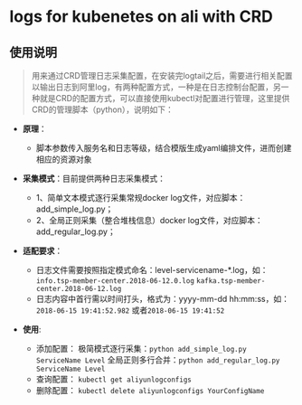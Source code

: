 # logs for kubenetes on ali with CRD

## 使用说明
> 用来通过CRD管理日志采集配置，在安装完logtail之后，需要进行相关配置以输出日志到阿里log，有两种配置方式，一种是在日志控制台配置，另一种就是CRD的配置方式，可以直接使用kubectl对配置进行管理，这里提供CRD的管理脚本（python），说明如下：
- **原理**：
    - 脚本参数传入服务名和日志等级，结合模版生成yaml编排文件，进而创建相应的资源对象

- **采集模式**：目前提供两种日志采集模式：
    - 1、简单文本模式逐行采集常规docker log文件，对应脚本：add_simple_log.py；
    - 2、全局正则采集（整合堆栈信息）docker log文件，对应脚本：add_regular_log.py；

- **适配要求**：
    - 日志文件需要按照指定模式命名：level-servicename-*.log，如：
    `info.tsp-member-center.2018-06-12.0.log`
    `kafka.tsp-member-center.2018-06-12.log`
    - 日志内容中首行需以时间打头，格式为：yyyy-mm-dd hh:mm:ss，如：`2018-06-15 19:41:52.982` 或者`2018-06-15 19:41:52`

- **使用**:
    - 添加配置：
    极简模式逐行采集：`python add_simple_log.py ServiceName Level`
    全局正则多行合并：`python add_regular_log.py ServiceName Level`
    - 查询配置：
    `kubectl get aliyunlogconfigs`
    - 删除配置：
    `kubectl delete aliyunlogconfigs YourConfigName`
